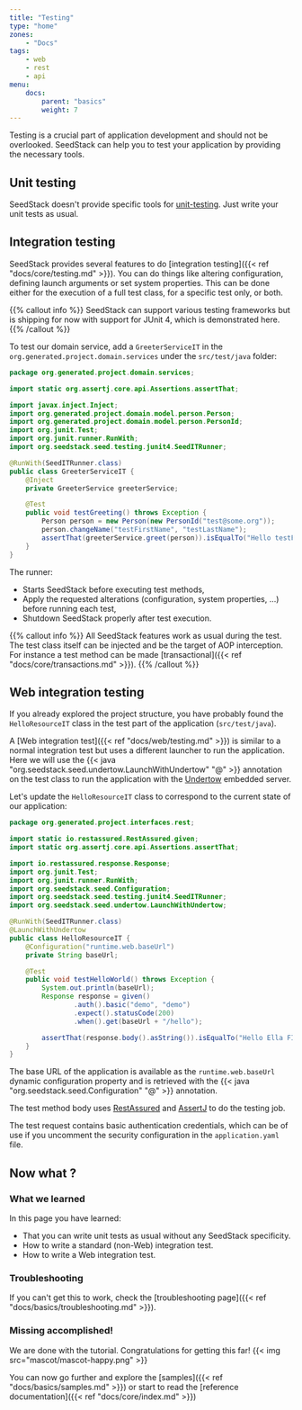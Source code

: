 ```yaml
---
title: "Testing"
type: "home"
zones:
    - "Docs"
tags:
    - web
    - rest
    - api
menu:
    docs:
        parent: "basics"
        weight: 7
---
```


Testing is a crucial part of application development and should not be overlooked. SeedStack can help you to test
your application by providing the necessary tools.

## Unit testing

SeedStack doesn't provide specific tools for [unit-testing](https://en.wikipedia.org/wiki/Unit_testing).
Just write your unit tests as usual.

## Integration testing

SeedStack provides several features to do [integration testing]({{< ref "docs/core/testing.md" >}}). You can do things like 
altering configuration, defining launch arguments or set system properties. This can be done either for the execution of 
a full test class, for a specific test only, or both.

{{% callout info %}}
SeedStack can support various testing frameworks but is shipping for now with support for JUnit 4, which is demonstrated
here. 
{{% /callout %}}

To test our domain service, add a `GreeterServiceIT` in the `org.generated.project.domain.services` under the 
`src/test/java` folder:

```java
package org.generated.project.domain.services;

import static org.assertj.core.api.Assertions.assertThat;

import javax.inject.Inject;
import org.generated.project.domain.model.person.Person;
import org.generated.project.domain.model.person.PersonId;
import org.junit.Test;
import org.junit.runner.RunWith;
import org.seedstack.seed.testing.junit4.SeedITRunner;

@RunWith(SeedITRunner.class)
public class GreeterServiceIT {
    @Inject
    private GreeterService greeterService;

    @Test
    public void testGreeting() throws Exception {
        Person person = new Person(new PersonId("test@some.org"));
        person.changeName("testFirstName", "testLastName");
        assertThat(greeterService.greet(person)).isEqualTo("Hello testFirstName testLastName!");
    }
}
```

The runner:

* Starts SeedStack before executing test methods, 
* Apply the requested alterations (configuration, system properties, ...) before running each test,
* Shutdown SeedStack properly after test execution. 

{{% callout info %}}
All SeedStack features work as usual during the test. The test class itself can be injected and be the target of AOP
interception. For instance a test method can be made [transactional]({{< ref "docs/core/transactions.md" >}}).
{{% /callout %}}


## Web integration testing

If you already explored the project structure, you have probably found the `HelloResourceIT` class in the test
part of the application (`src/test/java`).

A [Web integration test]({{< ref "docs/web/testing.md" >}}) is similar to a normal integration test but uses a different
launcher to run the application. Here we will use the {{< java "org.seedstack.seed.undertow.LaunchWithUndertow" "@" >}} 
annotation on the test class to run the application with the [Undertow](http://undertow.io) embedded server.

Let's update the `HelloResourceIT` class to correspond to the current state of our application:

```java
package org.generated.project.interfaces.rest;

import static io.restassured.RestAssured.given;
import static org.assertj.core.api.Assertions.assertThat;

import io.restassured.response.Response;
import org.junit.Test;
import org.junit.runner.RunWith;
import org.seedstack.seed.Configuration;
import org.seedstack.seed.testing.junit4.SeedITRunner;
import org.seedstack.seed.undertow.LaunchWithUndertow;

@RunWith(SeedITRunner.class)
@LaunchWithUndertow
public class HelloResourceIT {
    @Configuration("runtime.web.baseUrl")
    private String baseUrl;

    @Test
    public void testHelloWorld() throws Exception {
        System.out.println(baseUrl);
        Response response = given()
                .auth().basic("demo", "demo")
                .expect().statusCode(200)
                .when().get(baseUrl + "/hello");

        assertThat(response.body().asString()).isEqualTo("Hello Ella FITZGERALD!");
    }
}
```

The base URL of the application is available as the `runtime.web.baseUrl` dynamic configuration property and is retrieved with 
the {{< java "org.seedstack.seed.Configuration" "@" >}} annotation.

The test method body uses [RestAssured](http://rest-assured.io/) and [AssertJ](http://joel-costigliola.github.io/assertj/)
to do the testing job.

The test request contains basic authentication credentials, which can be of use if you uncomment the security configuration
in the `application.yaml` file.

## Now what ?

### What we learned

In this page you have learned:

* That you can write unit tests as usual without any SeedStack specificity.
* How to write a standard (non-Web) integration test.
* How to write a Web integration test.

### Troubleshooting

If you can't get this to work, check the [troubleshooting page]({{< ref "docs/basics/troubleshooting.md" >}}).

### Missing accomplished!

We are done with the tutorial. Congratulations for getting this far!
{{< img src="mascot/mascot-happy.png" >}}

You can now go further and explore the [samples]({{< ref "docs/basics/samples.md" >}}) or start to 
read the [reference documentation]({{< ref "docs/core/index.md" >}})

